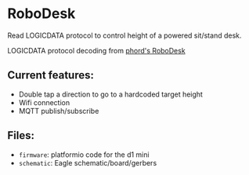 # RoboDesk
Read LOGICDATA protocol to control height of a powered sit/stand desk.

LOGICDATA protocol decoding from [phord's RoboDesk](https://github.com/phord/RoboDesk/tree/LogicData)

## Current features:
* Double tap a direction to go to a hardcoded target height
* Wifi connection
* MQTT publish/subscribe

## Files:
* `firmware`: platformio code for the d1 mini
* `schematic`: Eagle schematic/board/gerbers
